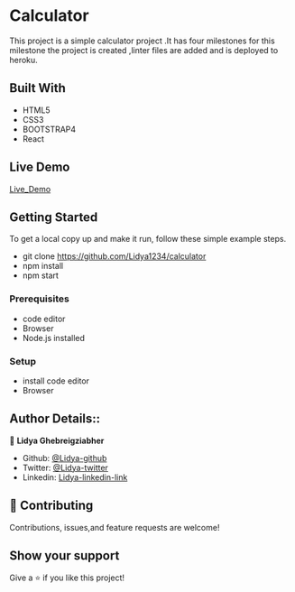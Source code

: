 # Calculator

This project is a simple calculator project .It has four milestones for this milestone the project is created ,linter files are added and is deployed to heroku.

## Built With

- HTML5
- CSS3
- BOOTSTRAP4
- React
## Live Demo
[Live_Demo](https://dashboard.heroku.com/apps/powerful-fjord-90604)

## Getting Started

To get a local copy up and make it run, follow these simple example steps.
-  git clone https://github.com/Lidya1234/calculator
- npm install
- npm start

### Prerequisites

- code editor
- Browser
- Node.js installed


### Setup

- install code editor
- Browser


## Author Details::

👤 **Lidya Ghebreigziabher**

- Github: [@Lidya-github ](https://github.com/Lidya1234)
- Twitter: [@Lidya-twitter](https://twitter.com/Lidya42676629)
- Linkedin: [Lidya-linkedin-link](https://www.linkedin.com/in/lidya-ghebreigziabher-4a94391aa/)



## 🤝 Contributing

Contributions, issues,and feature requests are welcome!



## Show your support

Give a ⭐️ if you like this project!